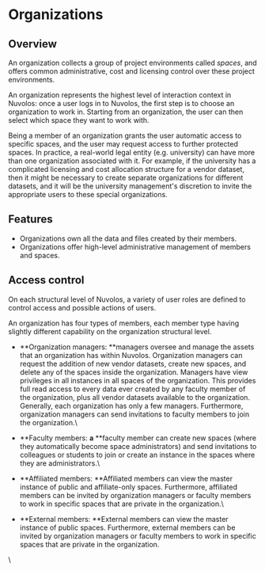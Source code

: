 # Organizations

## Overview

An organization collects a group of project environments called _spaces_, and offers common administrative, cost and licensing control over these project environments.&#x20;

An organization represents the highest level of interaction context in Nuvolos: once a user logs in to Nuvolos, the first step is to choose an organization to work in. Starting from an organization, the user can then select which space they want to work with.

Being a member of an organization grants the user automatic access to specific spaces, and the user may request access to further protected spaces. In practice, a real-world legal entity (e.g. university) can have more than one organization associated with it. For example, if the university has a complicated licensing and cost allocation structure for a vendor dataset, then it might be necessary to create separate organizations for different datasets, and it will be the university management's discretion to invite the appropriate users to these special organizations.

## Features

* Organizations own all the data and files created by their members.
* Organizations offer high-level administrative management of members and spaces.

## Access control

On each structural level of Nuvolos, a variety of user roles are defined to control access and possible actions of users.&#x20;

An organization has four types of members, each member type having slightly different capability on the organization structural level.

* **Organization managers: **managers oversee and manage the assets that an organization has within Nuvolos. Organization managers can request the addition of new vendor datasets, create new spaces, and delete any of the spaces inside the organization. Managers have view privileges in all instances in all spaces of the organization. This provides full read access to every data ever created by any faculty member of the organization, plus all vendor datasets available to the organization. Generally, each organization has only a few managers. Furthermore, organization managers can send invitations to faculty members to join the organization.\

* **Faculty members: **a** **faculty member can create new spaces (where they automatically become space administrators) and send invitations to colleagues or students to join or create an instance in the spaces where they are administrators.\

* **Affiliated members: **Affiliated members can view the master instance of public and affiliate-only spaces. Furthermore, affiliated members can be invited by organization managers or faculty members to work in specific spaces that are private in the organization.\

* **External members: **External members can view the master instance of public spaces. Furthermore, external members can be invited by organization managers or faculty members to work in specific spaces that are private in the organization.

\


